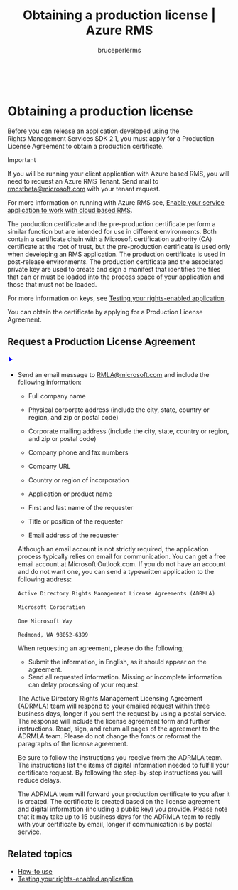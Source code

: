 ﻿---
# required metadata

title: Obtaining a production license | Azure RMS
description: Releasing an application developed using the RMS SDK 2.1, reqires a Production License Agreement.
keywords:
author: bruceperlerms
manager: mbaldwin
ms.date: 04/28/2016
ms.topic: article
ms.prod: azure
ms.service: rights-management
ms.technology: techgroup-identity
ms.assetid: 013f9d75-0b66-44a8-9b01-d05b44a5ea0c

# optional metadata

#ROBOTS:
audience: developer
#ms.devlang:
ms.reviewer: shubhamp
ms.suite: ems
#ms.tgt_pltfrm:
#ms.custom:

---

﻿
# Obtaining a production license

Before you can release an application developed using the Rights Management Services SDK 2.1, you must apply for a Production License Agreement to obtain a production certificate.

> [!IMPORTANT]
> If you will be running your client application with Azure based RMS, you will need to request an Azure RMS Tenant. Send mail to <rmcstbeta@microsoft.com> with your tenant request.

For more information on running with Azure RMS see, [Enable your service application to work with cloud based RMS](how-to-use-file-api-with-aadrm-cloud.md).


The production certificate and the pre-production certificate perform a similar function but are intended for use in different environments. Both contain a certificate chain with a Microsoft certification authority (CA) certificate at the root of trust, but the pre-production certificate is used only when developing an RMS application. The production certificate is used in post-release environments. The production certificate and the associated private key are used to create and sign a manifest that identifies the files that can or must be loaded into the process space of your application and those that must not be loaded.

For more information on keys, see [Testing your rights-enabled application](running-your-first-application.md).

You can obtain the certificate by applying for a Production License Agreement.

## Request a Production License Agreement

![](../media/wedge.gif)

-   Send an email message to [RMLA@microsoft.com](mailto:rmla@microsoft.com) and include the following information:

    -   Full company name

    -   Physical corporate address (include the city, state, country or region, and zip or postal code)
    -   Corporate mailing address (include the city, state, country or region, and zip or postal code)
    -   Company phone and fax numbers
    -   Company URL
    -   Country or region of incorporation
    -   Application or product name
    -   First and last name of the requester
    -   Title or position of the requester
    -   Email address of the requester

    Although an email account is not strictly required, the application process typically relies on email for communication. You can get a free email account at Microsoft Outlook.com. If you do not have an account and do not want one, you can send a typewritten application to the following address:

    `Active Directory Rights Management License Agreements (ADRMLA)`

    `Microsoft Corporation`

    `One Microsoft Way`

    `Redmond, WA 98052-6399`

    When requesting an agreement, please do the following;

    -   Submit the information, in English, as it should appear on the agreement.
    -   Send all requested information. Missing or incomplete information can delay processing of your request.

    The Active Directory Rights Management Licensing Agreement (ADRMLA) team will respond to your emailed request within three business days, longer if you sent the request by using a postal service. The response will include the license agreement form and further instructions. Read, sign, and return all pages of the agreement to the ADRMLA team. Please do not change the fonts or reformat the paragraphs of the license agreement.

    Be sure to follow the instructions you receive from the ADRMLA team. The instructions list the items of digital information needed to fulfill your certificate request. By following the step-by-step instructions you will reduce delays.

    The ADRMLA team will forward your production certificate to you after it is created. The certificate is created based on the license agreement and digital information (including a public key) you provide. Please note that it may take up to 15 business days for the ADRMLA team to reply with your certificate by email, longer if communication is by postal service.

## Related topics

* [How-to use](how-to-use-msipc.md)
* [Testing your rights-enabled application](running-your-first-application.md)
 

 



